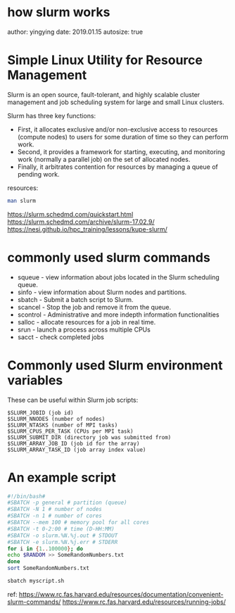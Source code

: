 how slurm works
========================================================
author: yingying
date: 2019.01.15
autosize: true

Simple Linux Utility for Resource Management
========================================================
Slurm is an open source, fault-tolerant, and highly scalable cluster management and job scheduling system for large and small Linux clusters. 

Slurm has three key functions:
- First, it allocates exclusive and/or non-exclusive access to resources (compute nodes) to users for some duration of time so they can perform work.
- Second, it provides a framework for starting, executing, and monitoring work (normally a parallel job) on the set of allocated nodes.
- Finally, it arbitrates contention for resources by managing a queue of pending work.

resources:

```bash
man slurm
```
https://slurm.schedmd.com/quickstart.html
https://slurm.schedmd.com/archive/slurm-17.02.9/
https://nesi.github.io/hpc_training/lessons/kupe-slurm/

commonly used slurm commands
========================================================

- squeue - view information about jobs located in the Slurm scheduling queue.
- sinfo - view information about Slurm nodes and partitions.
- sbatch - Submit a batch script to Slurm.
- scancel - Stop the job and remove it from the queue.
- scontrol - Administrative and more indepth information functionalities
- salloc - allocate resources for a job in real time.
- srun - launch a process across multiple CPUs
- sacct - check completed jobs

Commonly used Slurm environment variables
=============================================================
These can be useful within Slurm job scripts:

    $SLURM_JOBID (job id)
    $SLURM_NNODES (number of nodes)
    $SLURM_NTASKS (number of MPI tasks)
    $SLURM_CPUS_PER_TASK (CPUs per MPI task)
    $SLURM_SUBMIT_DIR (directory job was submitted from)
    $SLURM_ARRAY_JOB_ID (job id for the array)
    $SLURM_ARRAY_TASK_ID (job array index value)




An example script
========================================================


```bash
#!/bin/bash#
#SBATCH -p general # partition (queue)
#SBATCH -N 1 # number of nodes
#SBATCH -n 1 # number of cores
#SBATCH --mem 100 # memory pool for all cores
#SBATCH -t 0-2:00 # time (D-HH:MM)
#SBATCH -o slurm.%N.%j.out # STDOUT
#SBATCH -e slurm.%N.%j.err # STDERR
for i in {1..100000}; do
echo $RANDOM >> SomeRandomNumbers.txt
done
sort SomeRandomNumbers.txt
```


```bash
sbatch myscript.sh
```

ref: 
https://www.rc.fas.harvard.edu/resources/documentation/convenient-slurm-commands/
https://www.rc.fas.harvard.edu/resources/running-jobs/
